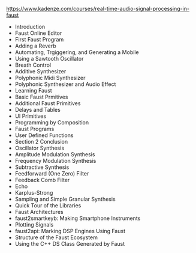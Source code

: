 https://www.kadenze.com/courses/real-time-audio-signal-processing-in-faust

- ​Introduction
- ​Faust Online Editor
- ​First Faust Program
- ​Adding a Reverb
- Automating, Trgiggering, and Generating a Mobile
- Using a Sawtooth Oscillator
- Breath Control
- Additive Synthesizer
- Polyphonic Midi Synthesizer
- Polyphonic Synthesizer and Audio Effect
- Learning Faust
- Basic Faust Prmitives
- Additional Faust Primitives
- Delays and Tables
- UI Primitives
- Programming by Composition
- Faust Programs
- User Defined Functions
- Section 2 Conclusion
- Oscillator Synthesis
- Amplitude Modulation Synthesis
- Frequency Modulation Synthesis
- Subtractive Synthesis
- Feedforward (One Zero) Filter
- Feedback Comb Filter
- Echo
- Karplus-Strong
- Sampling and Simple Granular Synthesis
- Quick Tour of the Libraries
- Faust Architectures
- faust2smartkeyb: Making Smartphone Instruments
- Plotting Signals
- faust2api: Marking DSP Engines Using Faust
- Structure of the Faust Ecosystem
- Using the C++ DS Class Generated by Faust
